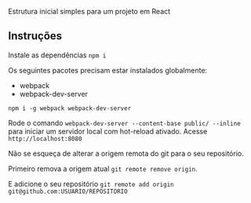 Estrutura inicial simples para um projeto em React

## Instruções

Instale as dependências ```npm i```

Os seguintes pacotes precisam estar instalados globalmente:
- webpack
- webpack-dev-server

```npm i -g webpack webpack-dev-server```

Rode o comando ```webpack-dev-server --content-base public/ --inline``` para iniciar um servidor local com hot-reload ativado.
Acesse ```http://localhost:8080```

Não se esqueça de alterar a origem remota do git para o seu repositório.

Primeiro remova a origem atual ```git remote remove origin```.

E adicione o seu repositório ```git remote add origin git@github.com:USUARIO/REPOSITORIO```
